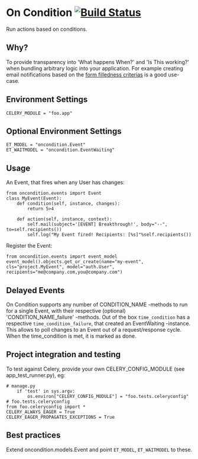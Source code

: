 On Condition [![Build Status](https://travis-ci.org/futurice/oncondition.svg?branch=master)](https://travis-ci.org/futurice/oncondition)
============

Run actions based on conditions.

Why?
----

To provide transparency into 'What happens When?' and 'Is This working?' when bundling arbitrary logic into your application.
For example creating email notifications based on the [form filledness criterias](https://github.com/futurice/isfilled) is a good use-case.

Environment Settings
--------------------
```
CELERY_MODULE = "foo.app"
```

Optional Environment Settings
-----------------------------
```
ET_MODEL = "oncondition.Event"
ET_WAITMODEL = "oncondition.EventWaiting"
```

Usage
-----

An Event, that fires when any User has changes:

```
from oncondition.events import Event
class MyEvent(Event):
    def condition(self, instance, changes):
        return 5>4

    def action(self, instance, context):
        self.mail(subject='[EVENT] Breakthrough!', body="--", to=self.recipients())
        self.log("My Event fired! Recipients: [%s]"%self.recipients())
```

Register the Event:

```
from oncondition.events import event_model
event_model().objects.get_or_create(name="my-event", cls="project.MyEvent", model="auth.User", recipients="me@company.com,you@company.com")
```

Delayed Events
--------------

On Condition supports any number of CONDITION_NAME -methods to run for a single Event, with their respective (optional) 'CONDITION_NAME_failure' -methods.
Out of the box ```time_condition``` has a respective ```time_condition_failure```, that created an EventWaiting -instance. This
allows to poll changes to an Event out of a request/response cycle. When the time_condition is met, it is marked as done.

Project integration and testing
-------------------------------

To test against Celery, provide your own CELERY_CONFIG_MODULE (see app_test_runner.py), eg:
```
# manage.py
    if 'test' in sys.argv:
        os.environ["CELERY_CONFIG_MODULE"] = "foo.tests.celeryconfig"
# foo.tests.celeryconfig
from foo.celeryconfig import *
CELERY_ALWAYS_EAGER = True
CELERY_EAGER_PROPAGATES_EXCEPTIONS = True
```

Best practices
--------------
Extend oncondition.models.Event and point ```ET_MODEL```, ```ET_WAITMODEL``` to these.


